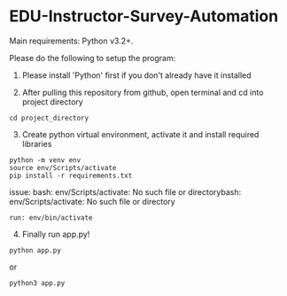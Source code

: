 # EDU-Instructor-Survey-Automation

Main requirements: Python v3.2+.

Please do the following to setup the program:
1. Please install 'Python' first if you don't already have it installed

2. After pulling this repository from github, open terminal and cd into project directory
```
cd project_directory
```

3. Create python virtual environment, activate it and install required libraries
```
python -m venv env 
source env/Scripts/activate
pip install -r requirements.txt
```
issue: bash: env/Scripts/activate: No such file or directorybash: env/Scripts/activate: No such file or directory

```
run: env/bin/activate
```
4. Finally run app.py!
```
python app.py
```
or
```
python3 app.py
```

